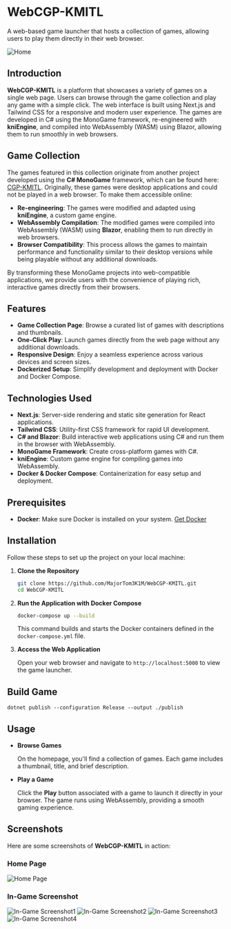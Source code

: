 # WebCGP-KMITL

A web-based game launcher that hosts a collection of games, allowing users to play them directly in their web browser.

![Home](screenshots/home.png)

## Introduction

**WebCGP-KMITL** is a platform that showcases a variety of games on a single web page. Users can browse through the game collection and play any game with a simple click. The web interface is built using Next.js and Tailwind CSS for a responsive and modern user experience. The games are developed in C# using the MonoGame framework, re-engineered with **kniEngine**, and compiled into WebAssembly (WASM) using Blazor, allowing them to run smoothly in web browsers.

## Game Collection

The games featured in this collection originate from another project developed using the **C# MonoGame** framework, which can be found here: [CGP-KMITL](https://github.com/MajorTom3K1M/CGP-KMITL). Originally, these games were desktop applications and could not be played in a web browser. To make them accessible online:

- **Re-engineering**: The games were modified and adapted using **kniEngine**, a custom game engine.
- **WebAssembly Compilation**: The modified games were compiled into WebAssembly (WASM) using **Blazor**, enabling them to run directly in web browsers.
- **Browser Compatibility**: This process allows the games to maintain performance and functionality similar to their desktop versions while being playable without any additional downloads.

By transforming these MonoGame projects into web-compatible applications, we provide users with the convenience of playing rich, interactive games directly from their browsers.

## Features

- **Game Collection Page**: Browse a curated list of games with descriptions and thumbnails.
- **One-Click Play**: Launch games directly from the web page without any additional downloads.
- **Responsive Design**: Enjoy a seamless experience across various devices and screen sizes.
- **Dockerized Setup**: Simplify development and deployment with Docker and Docker Compose.

## Technologies Used

- **Next.js**: Server-side rendering and static site generation for React applications.
- **Tailwind CSS**: Utility-first CSS framework for rapid UI development.
- **C# and Blazor**: Build interactive web applications using C# and run them in the browser with WebAssembly.
- **MonoGame Framework**: Create cross-platform games with C#.
- **kniEngine**: Custom game engine for compiling games into WebAssembly.
- **Docker & Docker Compose**: Containerization for easy setup and deployment.

## Prerequisites

- **Docker**: Make sure Docker is installed on your system. [Get Docker](https://www.docker.com/get-started)

## Installation

Follow these steps to set up the project on your local machine:

1. **Clone the Repository**

   ```bash
   git clone https://github.com/MajorTom3K1M/WebCGP-KMITL.git
   cd WebCGP-KMITL
   ```

2. **Run the Application with Docker Compose**

   ```bash
   docker-compose up --build
   ```

   This command builds and starts the Docker containers defined in the `docker-compose.yml` file.

3. **Access the Web Application**

   Open your web browser and navigate to `http://localhost:5000` to view the game launcher.

## Build Game

   ```
   dotnet publish --configuration Release --output ./publish
   ```

## Usage

- **Browse Games**

  On the homepage, you'll find a collection of games. Each game includes a thumbnail, title, and brief description.

- **Play a Game**

  Click the **Play** button associated with a game to launch it directly in your browser. The game runs using WebAssembly, providing a smooth gaming experience.

## Screenshots

Here are some screenshots of **WebCGP-KMITL** in action:

### Home Page

![Home Page](screenshots/home-2.png)

### In-Game Screenshot

![In-Game Screenshot1](screenshots/screenshot-2.png)
![In-Game Screenshot2](screenshots/screenshot-3.png)
![In-Game Screenshot3](screenshots/screenshot-4.png)
![In-Game Screenshot4](screenshots/screenshot-1.png)
